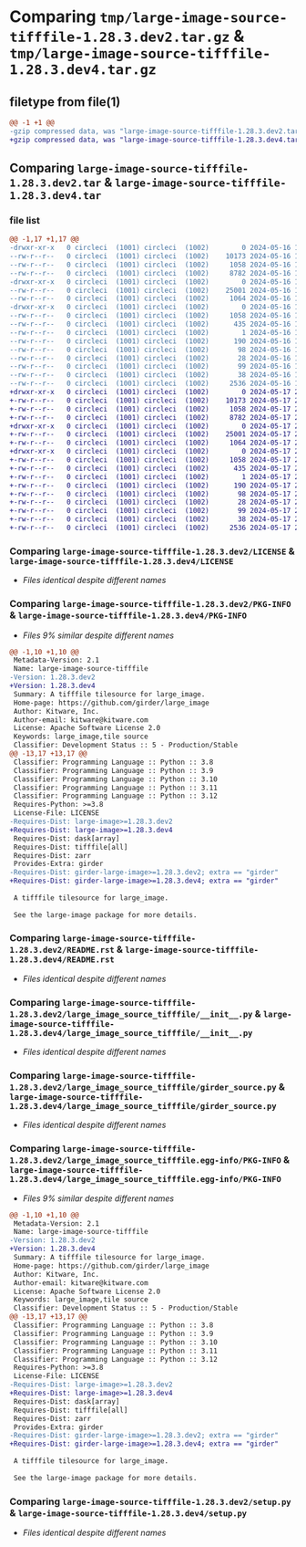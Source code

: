 # Comparing `tmp/large-image-source-tifffile-1.28.3.dev2.tar.gz` & `tmp/large-image-source-tifffile-1.28.3.dev4.tar.gz`

## filetype from file(1)

```diff
@@ -1 +1 @@
-gzip compressed data, was "large-image-source-tifffile-1.28.3.dev2.tar", last modified: Thu May 16 16:50:36 2024, max compression
+gzip compressed data, was "large-image-source-tifffile-1.28.3.dev4.tar", last modified: Fri May 17 20:24:53 2024, max compression
```

## Comparing `large-image-source-tifffile-1.28.3.dev2.tar` & `large-image-source-tifffile-1.28.3.dev4.tar`

### file list

```diff
@@ -1,17 +1,17 @@
-drwxr-xr-x   0 circleci  (1001) circleci  (1002)        0 2024-05-16 16:50:36.014127 large-image-source-tifffile-1.28.3.dev2/
--rw-r--r--   0 circleci  (1001) circleci  (1002)    10173 2024-05-16 16:50:35.000000 large-image-source-tifffile-1.28.3.dev2/LICENSE
--rw-r--r--   0 circleci  (1001) circleci  (1002)     1058 2024-05-16 16:50:36.014127 large-image-source-tifffile-1.28.3.dev2/PKG-INFO
--rw-r--r--   0 circleci  (1001) circleci  (1002)     8782 2024-05-16 16:50:35.000000 large-image-source-tifffile-1.28.3.dev2/README.rst
-drwxr-xr-x   0 circleci  (1001) circleci  (1002)        0 2024-05-16 16:50:36.010127 large-image-source-tifffile-1.28.3.dev2/large_image_source_tifffile/
--rw-r--r--   0 circleci  (1001) circleci  (1002)    25001 2024-05-16 16:44:45.000000 large-image-source-tifffile-1.28.3.dev2/large_image_source_tifffile/__init__.py
--rw-r--r--   0 circleci  (1001) circleci  (1002)     1064 2024-05-16 16:44:45.000000 large-image-source-tifffile-1.28.3.dev2/large_image_source_tifffile/girder_source.py
-drwxr-xr-x   0 circleci  (1001) circleci  (1002)        0 2024-05-16 16:50:36.014127 large-image-source-tifffile-1.28.3.dev2/large_image_source_tifffile.egg-info/
--rw-r--r--   0 circleci  (1001) circleci  (1002)     1058 2024-05-16 16:50:35.000000 large-image-source-tifffile-1.28.3.dev2/large_image_source_tifffile.egg-info/PKG-INFO
--rw-r--r--   0 circleci  (1001) circleci  (1002)      435 2024-05-16 16:50:35.000000 large-image-source-tifffile-1.28.3.dev2/large_image_source_tifffile.egg-info/SOURCES.txt
--rw-r--r--   0 circleci  (1001) circleci  (1002)        1 2024-05-16 16:50:35.000000 large-image-source-tifffile-1.28.3.dev2/large_image_source_tifffile.egg-info/dependency_links.txt
--rw-r--r--   0 circleci  (1001) circleci  (1002)      190 2024-05-16 16:50:35.000000 large-image-source-tifffile-1.28.3.dev2/large_image_source_tifffile.egg-info/entry_points.txt
--rw-r--r--   0 circleci  (1001) circleci  (1002)       98 2024-05-16 16:50:35.000000 large-image-source-tifffile-1.28.3.dev2/large_image_source_tifffile.egg-info/requires.txt
--rw-r--r--   0 circleci  (1001) circleci  (1002)       28 2024-05-16 16:50:35.000000 large-image-source-tifffile-1.28.3.dev2/large_image_source_tifffile.egg-info/top_level.txt
--rw-r--r--   0 circleci  (1001) circleci  (1002)       99 2024-05-16 16:44:45.000000 large-image-source-tifffile-1.28.3.dev2/pyproject.toml
--rw-r--r--   0 circleci  (1001) circleci  (1002)       38 2024-05-16 16:50:36.014127 large-image-source-tifffile-1.28.3.dev2/setup.cfg
--rw-r--r--   0 circleci  (1001) circleci  (1002)     2536 2024-05-16 16:44:45.000000 large-image-source-tifffile-1.28.3.dev2/setup.py
+drwxr-xr-x   0 circleci  (1001) circleci  (1002)        0 2024-05-17 20:24:53.497396 large-image-source-tifffile-1.28.3.dev4/
+-rw-r--r--   0 circleci  (1001) circleci  (1002)    10173 2024-05-17 20:24:53.000000 large-image-source-tifffile-1.28.3.dev4/LICENSE
+-rw-r--r--   0 circleci  (1001) circleci  (1002)     1058 2024-05-17 20:24:53.497396 large-image-source-tifffile-1.28.3.dev4/PKG-INFO
+-rw-r--r--   0 circleci  (1001) circleci  (1002)     8782 2024-05-17 20:24:53.000000 large-image-source-tifffile-1.28.3.dev4/README.rst
+drwxr-xr-x   0 circleci  (1001) circleci  (1002)        0 2024-05-17 20:24:53.493396 large-image-source-tifffile-1.28.3.dev4/large_image_source_tifffile/
+-rw-r--r--   0 circleci  (1001) circleci  (1002)    25001 2024-05-17 20:19:31.000000 large-image-source-tifffile-1.28.3.dev4/large_image_source_tifffile/__init__.py
+-rw-r--r--   0 circleci  (1001) circleci  (1002)     1064 2024-05-17 20:19:31.000000 large-image-source-tifffile-1.28.3.dev4/large_image_source_tifffile/girder_source.py
+drwxr-xr-x   0 circleci  (1001) circleci  (1002)        0 2024-05-17 20:24:53.497396 large-image-source-tifffile-1.28.3.dev4/large_image_source_tifffile.egg-info/
+-rw-r--r--   0 circleci  (1001) circleci  (1002)     1058 2024-05-17 20:24:53.000000 large-image-source-tifffile-1.28.3.dev4/large_image_source_tifffile.egg-info/PKG-INFO
+-rw-r--r--   0 circleci  (1001) circleci  (1002)      435 2024-05-17 20:24:53.000000 large-image-source-tifffile-1.28.3.dev4/large_image_source_tifffile.egg-info/SOURCES.txt
+-rw-r--r--   0 circleci  (1001) circleci  (1002)        1 2024-05-17 20:24:53.000000 large-image-source-tifffile-1.28.3.dev4/large_image_source_tifffile.egg-info/dependency_links.txt
+-rw-r--r--   0 circleci  (1001) circleci  (1002)      190 2024-05-17 20:24:53.000000 large-image-source-tifffile-1.28.3.dev4/large_image_source_tifffile.egg-info/entry_points.txt
+-rw-r--r--   0 circleci  (1001) circleci  (1002)       98 2024-05-17 20:24:53.000000 large-image-source-tifffile-1.28.3.dev4/large_image_source_tifffile.egg-info/requires.txt
+-rw-r--r--   0 circleci  (1001) circleci  (1002)       28 2024-05-17 20:24:53.000000 large-image-source-tifffile-1.28.3.dev4/large_image_source_tifffile.egg-info/top_level.txt
+-rw-r--r--   0 circleci  (1001) circleci  (1002)       99 2024-05-17 20:19:31.000000 large-image-source-tifffile-1.28.3.dev4/pyproject.toml
+-rw-r--r--   0 circleci  (1001) circleci  (1002)       38 2024-05-17 20:24:53.497396 large-image-source-tifffile-1.28.3.dev4/setup.cfg
+-rw-r--r--   0 circleci  (1001) circleci  (1002)     2536 2024-05-17 20:19:31.000000 large-image-source-tifffile-1.28.3.dev4/setup.py
```

### Comparing `large-image-source-tifffile-1.28.3.dev2/LICENSE` & `large-image-source-tifffile-1.28.3.dev4/LICENSE`

 * *Files identical despite different names*

### Comparing `large-image-source-tifffile-1.28.3.dev2/PKG-INFO` & `large-image-source-tifffile-1.28.3.dev4/PKG-INFO`

 * *Files 9% similar despite different names*

```diff
@@ -1,10 +1,10 @@
 Metadata-Version: 2.1
 Name: large-image-source-tifffile
-Version: 1.28.3.dev2
+Version: 1.28.3.dev4
 Summary: A tifffile tilesource for large_image.
 Home-page: https://github.com/girder/large_image
 Author: Kitware, Inc.
 Author-email: kitware@kitware.com
 License: Apache Software License 2.0
 Keywords: large_image,tile source
 Classifier: Development Status :: 5 - Production/Stable
@@ -13,17 +13,17 @@
 Classifier: Programming Language :: Python :: 3.8
 Classifier: Programming Language :: Python :: 3.9
 Classifier: Programming Language :: Python :: 3.10
 Classifier: Programming Language :: Python :: 3.11
 Classifier: Programming Language :: Python :: 3.12
 Requires-Python: >=3.8
 License-File: LICENSE
-Requires-Dist: large-image>=1.28.3.dev2
+Requires-Dist: large-image>=1.28.3.dev4
 Requires-Dist: dask[array]
 Requires-Dist: tifffile[all]
 Requires-Dist: zarr
 Provides-Extra: girder
-Requires-Dist: girder-large-image>=1.28.3.dev2; extra == "girder"
+Requires-Dist: girder-large-image>=1.28.3.dev4; extra == "girder"
 
 A tifffile tilesource for large_image.
 
 See the large-image package for more details.
```

### Comparing `large-image-source-tifffile-1.28.3.dev2/README.rst` & `large-image-source-tifffile-1.28.3.dev4/README.rst`

 * *Files identical despite different names*

### Comparing `large-image-source-tifffile-1.28.3.dev2/large_image_source_tifffile/__init__.py` & `large-image-source-tifffile-1.28.3.dev4/large_image_source_tifffile/__init__.py`

 * *Files identical despite different names*

### Comparing `large-image-source-tifffile-1.28.3.dev2/large_image_source_tifffile/girder_source.py` & `large-image-source-tifffile-1.28.3.dev4/large_image_source_tifffile/girder_source.py`

 * *Files identical despite different names*

### Comparing `large-image-source-tifffile-1.28.3.dev2/large_image_source_tifffile.egg-info/PKG-INFO` & `large-image-source-tifffile-1.28.3.dev4/large_image_source_tifffile.egg-info/PKG-INFO`

 * *Files 9% similar despite different names*

```diff
@@ -1,10 +1,10 @@
 Metadata-Version: 2.1
 Name: large-image-source-tifffile
-Version: 1.28.3.dev2
+Version: 1.28.3.dev4
 Summary: A tifffile tilesource for large_image.
 Home-page: https://github.com/girder/large_image
 Author: Kitware, Inc.
 Author-email: kitware@kitware.com
 License: Apache Software License 2.0
 Keywords: large_image,tile source
 Classifier: Development Status :: 5 - Production/Stable
@@ -13,17 +13,17 @@
 Classifier: Programming Language :: Python :: 3.8
 Classifier: Programming Language :: Python :: 3.9
 Classifier: Programming Language :: Python :: 3.10
 Classifier: Programming Language :: Python :: 3.11
 Classifier: Programming Language :: Python :: 3.12
 Requires-Python: >=3.8
 License-File: LICENSE
-Requires-Dist: large-image>=1.28.3.dev2
+Requires-Dist: large-image>=1.28.3.dev4
 Requires-Dist: dask[array]
 Requires-Dist: tifffile[all]
 Requires-Dist: zarr
 Provides-Extra: girder
-Requires-Dist: girder-large-image>=1.28.3.dev2; extra == "girder"
+Requires-Dist: girder-large-image>=1.28.3.dev4; extra == "girder"
 
 A tifffile tilesource for large_image.
 
 See the large-image package for more details.
```

### Comparing `large-image-source-tifffile-1.28.3.dev2/setup.py` & `large-image-source-tifffile-1.28.3.dev4/setup.py`

 * *Files identical despite different names*

